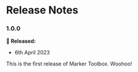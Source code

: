 # Release Notes

### 1.0.0

**🎉 Released:**
- 6th April 2023

This is the first release of Marker Toolbox. Woohoo!